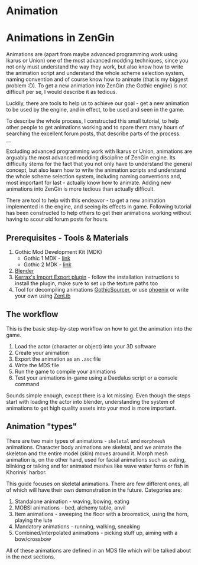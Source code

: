 
# Animation


# Animations in ZenGin
Animations are (apart from maybe advanced programming work using Ikarus or Union) one of the most advanced modding techniques, since you not only must understand the way they work, but also know how to write the animation script and understand the whole scheme selection system, naming convention and of course know how to animate (that is my biggest problem :D). To get a new animation into ZenGin (the Gothic engine) is not difficult per se, I would describe it as tedious.

Luckily, there are tools to help us to achieve our goal - get a new animation to be used by the engine, and in effect, to be used and seen in the game.

To describe the whole process, I constructed this small tutorial, to help other people to get animations working and to spare them many hours of searching the excellent forum posts, that describe parts of the process.  
__

Excluding advanced programming work with Ikarus or Union, animations are arguably the most advanced modding discipline of ZenGin engine. Its difficulty stems for the fact that you not only have to understand the general concept, but also learn how to write the animation scripts and understand the whole scheme selection system, including naming conventions and, most important for last - actually know how to animate. Adding new animations into ZenGin is more tedious than actually difficult.

There are tool to help with this endeavor - to get a new animation implemented in the engine, and seeing its effects in game. Following tutorial has been constructed to help others to get their animations working without having to scour old forum posts for hours.

## Prerequisites - Tools & Materials
1. Gothic Mod Development Kit (MDK)
	- Gothic 1 MDK - [link](https://github.com/PhoenixTales/gothic-devkit)
	- Gothic 2 MDK - [link](https://www.worldofgothic.de/dl/download_94.htm)
2. [Blender](https://www.blender.org/)
3. [Kerrax's Import Export plugin](https://gitlab.com/Patrix9999/krximpexp) - follow the installation instructions to install the plugin, make sure to set up the texture paths too
4. Tool for decompiling animations [GothicSourcer](https://worldofplayers.ru/threads/41942/), or use [phoenix](https://github.com/lmichaelis/phoenix) or write your own using [ZenLib](https://github.com/Try/ZenLib)



##  The workflow
This is the basic step-by-step workflow on how to get the animation into the game.

1. Load the actor (character or object) into your 3D software
2. Create your animation
3. Export the animation as an `.asc` file
4. Write the MDS file
5. Run the game to compile your animations
6. Test your animations in-game using a Daedalus script or a console command

Sounds simple enough, except there is a lot missing. Even though the steps start with loading the actor into blender, understanding the system of animations to get high quality assets into your mod is more important.

## Animation "types"
There are two main types of animations - `skeletal` and `morphmesh` animations. Character body animations are skeletal, and we animate the skeleton and the entire model (skin) moves around it. Morph mesh animation is, on the other hand, used for facial animations such as eating, blinking or talking and for animated meshes like wave water ferns or fish in Khorinis' harbor.

This guide focuses on skeletal animations. There are few different ones, all of which will have their own demonstration in the future. Categories are:

1. Standalone animation - waving, bowing, eating
2. MOBSI animations - bed, alchemy table, anvil
3. Item animations - sweeping the floor with a broomstick, using the horn, playing the lute
4. Mandatory animations - running, walking, sneaking
5. Combined/interpolated animations - picking stuff up, aiming with a bow/crossbow

All of these animations are defined in an MDS file which will be talked about in the next sections.
